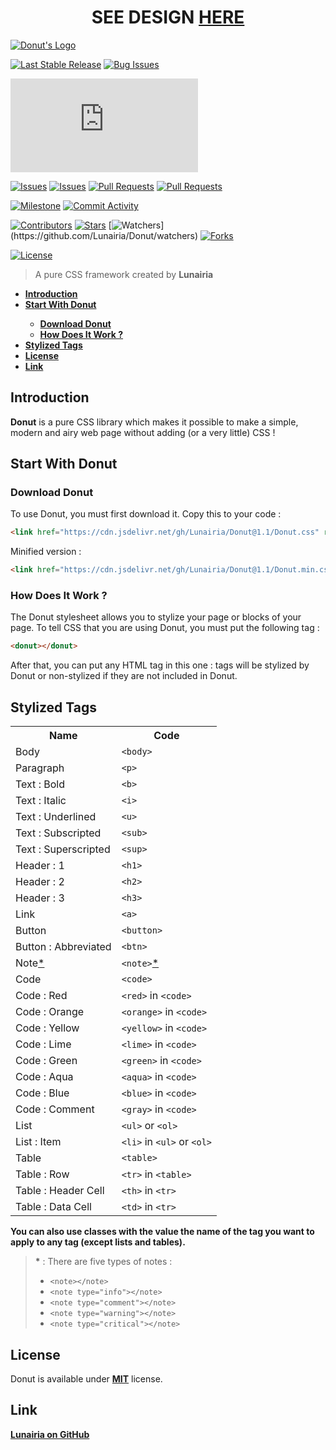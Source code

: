<center text-align="center"><h1>SEE DESIGN <a href="https://lunairia.github.io/Donut/Test.html">HERE</a></center>

[![Donut's Logo](https://raw.githubusercontent.com/Lunairia/Lunar/Default/Donut's%20Logo.jpg)](https://github.com/Lunairia/Donut/)

[![Last Stable Release](https://img.shields.io/github/v/release/Lunairia/Donut?color=brightgreen&label=Last%20Stable%20Release&logo=Last%20Stable%20Release&logoColor=brightgreen&style=flat-square)](https://github.com/Lunairia/Donut/releases/latest)
[![Bug Issues](https://img.shields.io/github/issues/Lunairia/Donut/Bug?label=Bug%20Issues&logo=Bug%20Issues&style=flat-square)](https://github.com/Lunairia/Donut/issues?q=is%3Aopen+is%3Aissue+label%3ABug)

[![Size of Minified Version](https://img.shields.io/github/size/Lunairia/Donut/Donut.min.css?label=Size%20of%20Minified%20Version&logo=Size%20of%20Minified%20Version&style=flat-square)](https://github.com/Lunairia/Donut/Donut.min.css)

[![Issues](https://img.shields.io/github/issues/Lunairia/Donut?color=orange&label=Issues&logo=Issues&logoColor=orange&style=flat-square)](https://github.com/Lunairia/Donut/issues)
[![Issues](https://img.shields.io/github/issues-closed/Lunairia/Donut?color=orange&label=Issues&logo=Issues&logoColor=orange&style=flat-square)](https://github.com/Lunairia/Donut/issues)
[![Pull Requests](https://img.shields.io/github/issues-pr/Lunairia/Donut?color=orange&label=Pull%20Requests&logo=Pull%20Requests&logoColor=orange&style=flat-square)](https://github.com/Lunairia/Donut/pulls)
[![Pull Requests](https://img.shields.io/github/issues-pr-closed/Lunairia/Donut?color=orange&label=Pull%20Requests&logo=Pull%20Requests&logoColor=orange&style=flat-square)](https://github.com/Lunairia/Donut/pulls)

[![Milestone](https://img.shields.io/github/milestones/progress-percent/Lunairia/Donut/1?color=blueviolet&logoColor=blueviolet&style=flat-square)](hhttps://github.com/Lunairia/Donut/milestone/1)
[![Commit Activity](https://img.shields.io/github/commit-activity/m/Lunairia/Donut?color=blue&label=Commit%20Activity&logo=Commit%20Activity&logoColor=blue&style=flat-square)](https://github.com/Lunairia/Donut)

[![Contributors](https://img.shields.io/github/contributors/Lunairia/Donut?color=gray&label=Contributors&logo=Contributors&logoColor=gray&style=flat-square)](https://github.com/Lunairia/Donut)
[![Stars](https://img.shields.io/github/stars/Lunairia/Donut?color=yellow&label=Stars&logo=Stars&logoColor=yellow&style=flat-square)](https://github.com/Lunairia/Donut/stargazers/)
[![Watchers](https://img.shields.io/github/watchers/Lunairia/Donut?color=rgb(20,140,20)&label=Watchers&logo=Watchers&logoColor=rgb(20,140,20)&style=flat-square)](https://github.com/Lunairia/Donut/watchers)
[![Forks](https://img.shields.io/github/forks/Lunairia/Donut?color=blue&label=Forks&logo=Forks&logoColor=blue&style=flat-square)](https://github.com/Lunairia/Donut/network/members)

[![License](https://img.shields.io/github/license/Lunairia/Donut?color=lightgray&label=License&logo=License&logoColor=lightgray&style=flat-square)](https://github.com/Lunairia/Donut/blob/Default/LICENSE)

> A pure CSS framework created by **Lunairia**

<b><ul>
	<li><a href="#intro">Introduction</a></li>
	<li><a href="#start">Start With Donut</a></li>
	<ul>
		<li><a href="#download">Download Donut</a></li>
		<li><a href="#howwork">How Does It Work ?</a></li>
	</ul>
	<li><a href="#tags">Stylized Tags</a></li>
	<li><a href="#license">License</a></li>
	<li><a href="#link">Link</a></li>
</ul></b>

<h2 id="intro">Introduction</h2>

**Donut** is a pure CSS library which makes it possible to make a simple, modern and airy web page without adding (or a very little) CSS !

<h2 id="start">Start With Donut</h2>

<h3 id="download">Download Donut</h3>

To use Donut, you must first download it.
Copy this to your code :

```html
<link href="https://cdn.jsdelivr.net/gh/Lunairia/Donut@1.1/Donut.css" rel="stylesheet" />
```

Minified version :

```html
<link href="https://cdn.jsdelivr.net/gh/Lunairia/Donut@1.1/Donut.min.css" rel="stylesheet" />
```

<h3 id="howwork">How Does It Work ?</h3>

The Donut stylesheet allows you to stylize your page or blocks of your page.
To tell CSS that you are using Donut, you must put the following tag :

```html
<donut></donut>
```

After that, you can put any HTML tag in this one :
tags will be stylized by Donut or non-stylized if they are not included in Donut.

<h2 id="tags">Stylized Tags</h2>

<table>
<tr><th>Name</th><th>Code</th></tr>
<tr><td>Body</td><td><code>&#60body&#62</code></td></tr>
<tr><td>Paragraph</td><td><code>&#60p&#62</code></td></tr>
<tr><td>Text : Bold</td><td><code>&#60b&#62</code></td></tr>
<tr><td>Text : Italic</td><td><code>&#60i&#62</code></td></tr>
<tr><td>Text : Underlined</td><td><code>&#60u&#62</code></td></tr>
<tr><td>Text : Subscripted</td><td><code>&#60sub&#62</code></td></tr>
<tr><td>Text : Superscripted</td><td><code>&#60sup&#62</code></td></tr>
<tr><td>Header : 1</td><td><code>&#60h1&#62</code></td></tr>
<tr><td>Header : 2</td><td><code>&#60h2&#62</code></td></tr>
<tr><td>Header : 3</td><td><code>&#60h3&#62</code></td></tr>
<tr><td>Link</td><td><code>&#60a&#62</code></td></tr>
<tr><td>Button</td><td><code>&#60button&#62</code></td></tr>
<tr><td>Button : Abbreviated</td><td><code>&#60btn&#62</code></td></tr>
<tr><td>Note<a href="#a">*</a></td><td><code>&#60note&#62</code><a href="#a">*</a></td></tr>
<tr><td>Code</td><td><code>&#60code&#62</code></td></tr>
<tr><td>Code : Red</td><td><code>&#60red&#62</code> in <code>&#60code&#62</code></td></tr>
<tr><td>Code : Orange</td><td><code>&#60orange&#62</code> in <code>&#60code&#62</code></td></tr>
<tr><td>Code : Yellow</td><td><code>&#60yellow&#62</code> in <code>&#60code&#62</code></td></tr>
<tr><td>Code : Lime</td><td><code>&#60lime&#62</code> in <code>&#60code&#62</code></td></tr>
<tr><td>Code : Green</td><td><code>&#60green&#62</code> in <code>&#60code&#62</code></td></tr>
<tr><td>Code : Aqua</td><td><code>&#60aqua&#62</code> in <code>&#60code&#62</code></td></tr>
<tr><td>Code : Blue</td><td><code>&#60blue&#62</code> in <code>&#60code&#62</code></td></tr>
<tr><td>Code : Comment</td><td><code>&#60gray&#62</code> in <code>&#60code&#62</code></td></tr>
<tr><td>List</td><td><code>&#60ul&#62</code> or <code>&#60ol&#62</code></td></tr>
<tr><td>List : Item</td><td><code>&#60li&#62</code> in <code>&#60ul&#62</code> or <code>&#60ol&#62</code></td></tr>
<tr><td>Table</td><td><code>&#60table&#62</code></td></tr>
<tr><td>Table : Row</td><td><code>&#60tr&#62</code> in <code>&#60table&#62</code></td></tr>
<tr><td>Table : Header Cell</td><td><code>&#60th&#62</code> in <code>&#60tr&#62</code></td></tr>
<tr><td>Table : Data Cell</td><td><code>&#60td&#62</code> in <code>&#60tr&#62</code></td></tr>
</table>

**You can also use classes with the value the name of the tag you want to apply to any tag (except lists and tables).**

> <b id="a">*</b> : There are five types of notes :
> - <code>\<note>\</note></code>
> - <code>\<note type="info">\</note></code>
> - <code>\<note type="comment">\</note></code>
> - <code>\<note type="warning">\</note></code>
> - <code>\<note type="critical">\</note></code>

## License

Donut is available under **[MIT](https://github.com/Lunairia/Donut/blob/Default/LICENSE)** license.

## Link

**[Lunairia on GitHub](https://github.com/Lunairia/)**
